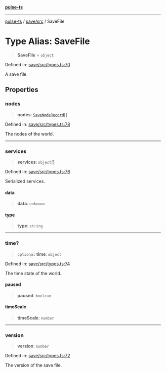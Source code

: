 [**pulse-ts**](../../../README.md)

***

[pulse-ts](../../../README.md) / [save/src](../README.md) / SaveFile

# Type Alias: SaveFile

> **SaveFile** = `object`

Defined in: [save/src/types.ts:70](https://github.com/jlehett/pulse-ts/blob/95f7e0ab0aafbcd2aad691251c554317b3dfe19c/packages/save/src/types.ts#L70)

A save file.

## Properties

### nodes

> **nodes**: [`SaveNodeRecord`](SaveNodeRecord.md)[]

Defined in: [save/src/types.ts:78](https://github.com/jlehett/pulse-ts/blob/95f7e0ab0aafbcd2aad691251c554317b3dfe19c/packages/save/src/types.ts#L78)

The nodes of the world.

***

### services

> **services**: `object`[]

Defined in: [save/src/types.ts:76](https://github.com/jlehett/pulse-ts/blob/95f7e0ab0aafbcd2aad691251c554317b3dfe19c/packages/save/src/types.ts#L76)

Serialized services.

#### data

> **data**: `unknown`

#### type

> **type**: `string`

***

### time?

> `optional` **time**: `object`

Defined in: [save/src/types.ts:74](https://github.com/jlehett/pulse-ts/blob/95f7e0ab0aafbcd2aad691251c554317b3dfe19c/packages/save/src/types.ts#L74)

The time state of the world.

#### paused

> **paused**: `boolean`

#### timeScale

> **timeScale**: `number`

***

### version

> **version**: `number`

Defined in: [save/src/types.ts:72](https://github.com/jlehett/pulse-ts/blob/95f7e0ab0aafbcd2aad691251c554317b3dfe19c/packages/save/src/types.ts#L72)

The version of the save file.
